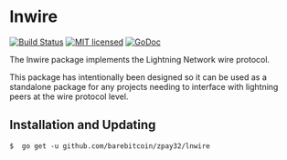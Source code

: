 lnwire
======

[![Build Status](http://img.shields.io/travis/lightningnetwork/lnd.svg)](https://travis-ci.org/lightningnetwork/lnd) 
[![MIT licensed](https://img.shields.io/badge/license-MIT-blue.svg)](https://github.com/barebitcoin/zpay32/blob/master/LICENSE)
[![GoDoc](https://img.shields.io/badge/godoc-reference-blue.svg)](http://godoc.org/github.com/barebitcoin/zpay32/lnwire)

The lnwire package implements the Lightning Network wire protocol.

This package has intentionally been designed so it can be used as a standalone
package for any projects needing to interface with lightning peers at the wire
protocol level.

## Installation and Updating

```shell
$  go get -u github.com/barebitcoin/zpay32/lnwire
```
